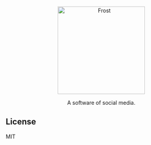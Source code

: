 <br />
<p align="center">
<img alt="Frost" width="230" src="https://raw.githubusercontent.com/Frost-Dev/Frost/60017ea2f376611f13c0c098bb52b9bf41670603/logo.png" />
</p>
<p align="center">
A software of social media.
</p>

## License
MIT
